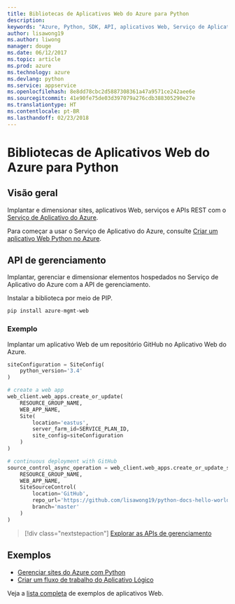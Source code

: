 ```yaml
---
title: Bibliotecas de Aplicativos Web do Azure para Python
description: 
keywords: "Azure, Python, SDK, API, aplicativos Web, Serviço de Aplicativo"
author: lisawong19
ms.author: liwong
manager: douge
ms.date: 06/12/2017
ms.topic: article
ms.prod: azure
ms.technology: azure
ms.devlang: python
ms.service: appservice
ms.openlocfilehash: 8e8dd78cbc2d5887308361a47a9571ce242aee6e
ms.sourcegitcommit: 41e90fe75de03d397079a276cdb388305290e27e
ms.translationtype: HT
ms.contentlocale: pt-BR
ms.lasthandoff: 02/23/2018
---
```

# <a name="azure-web-apps-libraries-for-python"></a>Bibliotecas de Aplicativos Web do Azure para Python

## <a name="overview"></a>Visão geral

Implantar e dimensionar sites, aplicativos Web, serviços e APIs REST com o [Serviço de Aplicativo do Azure](/azure/app-service).

Para começar a usar o Serviço de Aplicativo do Azure, consulte [Criar um aplicativo Web Python no Azure](/azure/app-service-web/app-service-web-get-started-python).

## <a name="management-api"></a>API de gerenciamento

Implantar, gerenciar e dimensionar elementos hospedados no Serviço de Aplicativo do Azure com a API de gerenciamento.

Instalar a biblioteca por meio de PIP.

```bash
pip install azure-mgmt-web
```

### <a name="example"></a>Exemplo

Implantar um aplicativo Web de um repositório GitHub no Aplicativo Web do Azure.

```python
siteConfiguration = SiteConfig(
    python_version='3.4'
)

# create a web app
web_client.web_apps.create_or_update(
    RESOURCE_GROUP_NAME,
    WEB_APP_NAME,
    Site(
        location='eastus',
        server_farm_id=SERVICE_PLAN_ID,
        site_config=siteConfiguration
    )
)

# continuous deployment with GitHub
source_control_async_operation = web_client.web_apps.create_or_update_source_control(
    RESOURCE_GROUP_NAME,
    WEB_APP_NAME,
    SiteSourceControl(
        location='GitHub',
        repo_url='https://github.com/lisawong19/python-docs-hello-world',
        branch='master'
    )
)
```
> [!div class="nextstepaction"]
> [Explorar as APIs de gerenciamento](/python/api/overview/azure/webapps/management)

## <a name="samples"></a>Exemplos 

* [Gerenciar sites do Azure com Python][1]
* [Criar um fluxo de trabalho do Aplicativo Lógico][2]
 
Veja a [lista completa](https://azure.microsoft.com/en-us/resources/samples/?platform=python&term=web-app) de exemplos de aplicativos Web.

[1]: https://azure.microsoft.com/resources/samples/app-service-web-python-manage
[2]: ../docs-ref-conceptual/python-sdk-azure-samples-logic-app-workflow.md